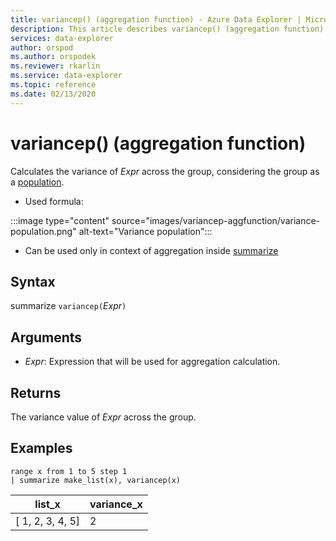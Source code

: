 ```yaml
---
title: variancep() (aggregation function) - Azure Data Explorer | Microsoft Docs
description: This article describes variancep() (aggregation function) in Azure Data Explorer.
services: data-explorer
author: orspod
ms.author: orspodek
ms.reviewer: rkarlin
ms.service: data-explorer
ms.topic: reference
ms.date: 02/13/2020
---
```

# variancep() (aggregation function)

Calculates the variance of *Expr* across the group, considering the group as a [population](https://en.wikipedia.org/wiki/Statistical_population). 

* Used formula:

:::image type="content" source="images/variancep-aggfunction/variance-population.png" alt-text="Variance population":::

* Can be used only in context of aggregation inside [summarize](summarizeoperator.md)

## Syntax

summarize `variancep(`*Expr*`)`

## Arguments

* *Expr*: Expression that will be used for aggregation calculation. 

## Returns

The variance value of *Expr* across the group.
 
## Examples

```kusto
range x from 1 to 5 step 1
| summarize make_list(x), variancep(x) 
```

|list_x|variance_x|
|---|---|
|[ 1, 2, 3, 4, 5]|2|